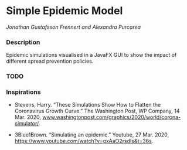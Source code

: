 # Simple Epidemic Model
*Jonathan Gustafsson Frennert and Alexandra Purcarea*

### Description
Epidemic simulations visualised in a JavaFX GUI to show the impact of different spread prevention policies.

### TODO

### Inspirations

- Stevens, Harry. “These Simulations Show How to Flatten the Coronavirus Growth Curve.” The Washington Post, WP Company, 14 Mar. 2020, www.washingtonpost.com/graphics/2020/world/corona-simulator/. 

- 3Blue1Brown. “Simulating an epidemic.” Youtube, 27 Mar. 2020, https://www.youtube.com/watch?v=gxAaO2rsdIs&t=36s.
